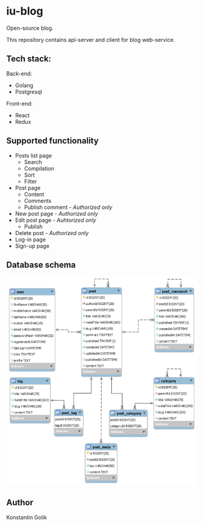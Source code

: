 # iu-blog
Open-source blog.

This repository contains api-server and client for blog web-service.

## Tech stack:
Back-end:
- Golang
- Postgresql

Front-end:
- React
- Redux

## Supported functionality
- Posts list page
    - Search
    - Compilation
    - Sort
    - Filter
- Post page
    - Content
    - Comments
    - Publish comment *- Authorized only*
- New post page *- Authorized only*
- Edit post page *- Auhtorized only*
    - Publish
- Delete post *- Authorized only*
- Log-in page
- Sign-up page

## Database schema
![](./er-schema.png)

## Author
Konstantin Golik
